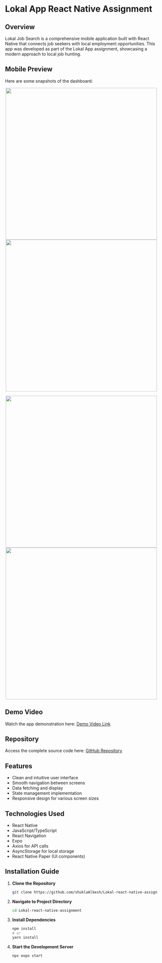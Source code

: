 # Lokal App React Native Assignment

## Overview
Lokal Job Search is a comprehensive mobile application built with React Native that connects job seekers with local employment opportunities. This app was developed as part of the Lokal App assignment, showcasing a modern approach to local job hunting.

## Mobile Preview
Here are some snapshots of the dashboard:

<p align="center">
  <img src="images/1.png" width="500" hight="500">
  <img src="images/2.png" width="500" hight="500">
</p>

<p align="center">
  <img src="images/3.png" width="500" hight="500">
  <img src="images/4.png" width="500" hight="500">
</p>

## Demo Video
Watch the app demonstration here:
[Demo Video Link](https://drive.google.com/file/d/1N1wzUGEplxmrImRaMGjGKNHZhgEmLx8-/view?usp=sharing)

## Repository
Access the complete source code here:
[GitHub Repository](https://github.com/shuklaAlkesh/Lokal-react-native-assignment.git)

## Features
- Clean and intuitive user interface
- Smooth navigation between screens
- Data fetching and display
- State management implementation
- Responsive design for various screen sizes

## Technologies Used
- React Native
- JavaScript/TypeScript
- React Navigation
- Expo
- Axios for API calls
- AsyncStorage for local storage
- React Native Paper (UI components)

## Installation Guide

1. **Clone the Repository**
   ```bash
   git clone https://github.com/shuklaAlkesh/Lokal-react-native-assignment.git
   ```

2. **Navigate to Project Directory**
   ```bash
   cd Lokal-react-native-assignment
   ```

3. **Install Dependencies**
   ```bash
   npm install
   # or
   yarn install
   ```

4. **Start the Development Server**
   ```bash
   npx expo start
   ```
